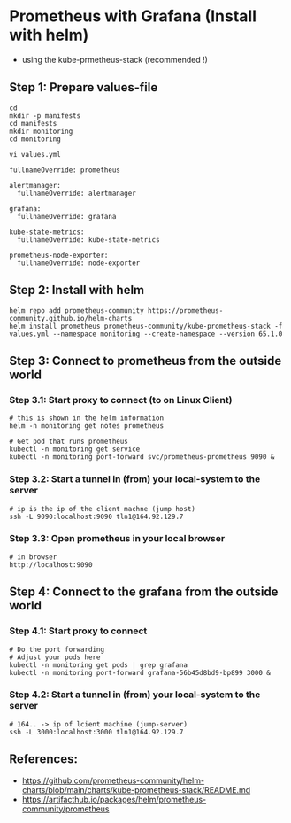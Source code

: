 # Prometheus with Grafana (Install with helm)

  * using the kube-prmetheus-stack (recommended !) 

## Step 1: Prepare values-file  

```
cd
mkdir -p manifests 
cd manifests 
mkdir monitoring 
cd monitoring 
```

```
vi values.yml 
```

```
fullnameOverride: prometheus

alertmanager:
  fullnameOverride: alertmanager

grafana:
  fullnameOverride: grafana

kube-state-metrics:
  fullnameOverride: kube-state-metrics

prometheus-node-exporter:
  fullnameOverride: node-exporter
```

## Step 2: Install with helm 

```
helm repo add prometheus-community https://prometheus-community.github.io/helm-charts
helm install prometheus prometheus-community/kube-prometheus-stack -f values.yml --namespace monitoring --create-namespace --version 65.1.0
```

## Step 3: Connect to prometheus from the outside world 

### Step 3.1: Start proxy to connect (to on Linux Client)

```
# this is shown in the helm information 
helm -n monitoring get notes prometheus

# Get pod that runs prometheus 
kubectl -n monitoring get service 
kubectl -n monitoring port-forward svc/prometheus-prometheus 9090 &

```

### Step 3.2: Start a tunnel in (from) your local-system to the server 

```
# ip is the ip of the client machne (jump host) 
ssh -L 9090:localhost:9090 tln1@164.92.129.7
```

### Step 3.3: Open prometheus in your local browser 

```
# in browser
http://localhost:9090 
```

## Step 4: Connect to the grafana from the outside world 

### Step 4.1: Start proxy to connect 

```
# Do the port forwarding 
# Adjust your pods here
kubectl -n monitoring get pods | grep grafana 
kubectl -n monitoring port-forward grafana-56b45d8bd9-bp899 3000 &
```

### Step 4.2: Start a tunnel in (from) your local-system to the server 

```
# 164.. -> ip of lcient machine (jump-server) 
ssh -L 3000:localhost:3000 tln1@164.92.129.7
```







## References:

  * https://github.com/prometheus-community/helm-charts/blob/main/charts/kube-prometheus-stack/README.md
  * https://artifacthub.io/packages/helm/prometheus-community/prometheus

  
